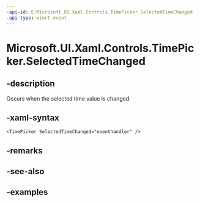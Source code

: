 ```yaml
---
-api-id: E:Microsoft.UI.Xaml.Controls.TimePicker.SelectedTimeChanged
-api-type: winrt event
---
```


<!-- Event syntax.
public event TypedEventHandler SelectedTimeChanged<TimePicker, TimePickerSelectedValueChangedEventArgs>
-->

# Microsoft.UI.Xaml.Controls.TimePicker.SelectedTimeChanged

## -description

Occurs when the selected time value is changed.

## -xaml-syntax

```xaml
<TimePicker SelectedTimeChanged="eventhandler" />
```

## -remarks

## -see-also

## -examples

